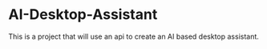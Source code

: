 # AI-Desktop-Assistant
This is a project that will use an api to create an AI based desktop assistant.

